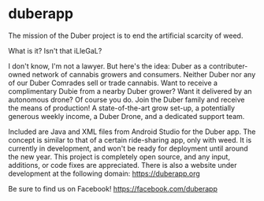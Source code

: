 # duberapp

The mission of the Duber project is to end the artificial scarcity of weed.

What is it? Isn't that iLleGaL?

I don't know, I'm not a lawyer. But here's the idea: Duber as a contributer-owned network of cannabis growers and consumers. Neither Duber nor any of our Duber Comrades sell or trade cannabis. Want to receive a complimentary Dubie from a nearby Duber grower? Want it delivered by an autonomous drone? Of course you do. Join the Duber family and receive the means of production! A state-of-the-art grow set-up, a potentially generous weekly income, a Duber Drone, and a dedicated support team.

Included are Java and XML files from Android Studio for the Duber app. The concept is similar to that of a certain ride-sharing app, only with weed. It is currently in development, and won't be ready for deployment until around the new year. This project is completely open source, and any input, additions, or code fixes are appreciated. There is also a website under development at the following domain: https://duberapp.org

Be sure to find us on Facebook! https://facebook.com/duberapp
